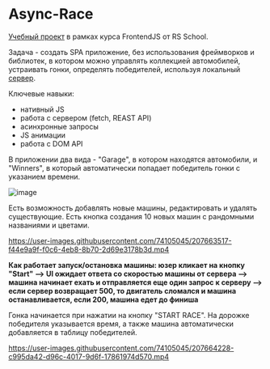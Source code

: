 # Async-Race

[Учебный проект](https://github.com/rolling-scopes-school/tasks/blob/master/tasks/async-race.md) в рамках курса FrontendJS от RS School.

Задача - создать SPA приложение, без использования фреймворков и библиотек, в котором можно управлять коллекцией автомобилей, устраивать гонки, определять победителей, используя локальный [сервер](https://github.com/mikhama/async-race-api).

Ключевые навыки: 
- нативный JS
- работа с сервером (fetch, REAST API)
- асинхронные запросы
- JS анимации
- работа с DOM API 

В приложении два вида - "Garage", в котором находятся автомобили, и "Winners", в который автоматически попадает победитель гонки с указанием времени.

![image](https://user-images.githubusercontent.com/74105045/207655077-88f4b136-259f-44f9-b988-6c61c3f8ec12.png)

Есть возможность добавлять новые машины, редактировать и удалять существующие. Есть кнопка создания 10 новых машин с рандомными названиями и цветами. 

https://user-images.githubusercontent.com/74105045/207663517-f44e9a9f-f0c6-4eb8-8b70-2d69e3178b3d.mp4

**Как работает запуск/остановка машины: юзер кликает на кнопку "Start" --> UI ожидает ответа со скоростью машины от сервера  --> машина начинает ехать и отправляется еще один запрос к серверу  -->  если сервер возвращает 500, то двигатель сломался и машина останавливается, если 200, машина едет до финиша**

Гонка начинается при нажатии на кнопку "START RACE". На дорожке победителя указывается время, а также машина автоматически добавляется в таблицу победителей. 

https://user-images.githubusercontent.com/74105045/207664228-c995da42-d96c-4017-9d6f-17861974d570.mp4

